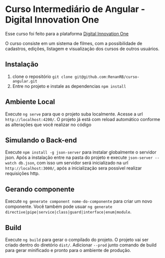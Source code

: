 # Curso Intermediário de Angular - Digital Innovation One

Esse curso foi feito para a plataforma [Digital Innovation One](https://digitalinnovation.one/)

O curso consiste em um sistema de filmes, com a possibilidade de cadastros, edições, listagem e visualização dos cursos de outros usuários.

## Instalação

1. clone o repositório `git clone git@github.com:RenanRB/curso-angular.git`
2. Entre no projeto e instale as dependencias `npm install`

## Ambiente Local

Execute `ng serve` para que o projeto suba localmente. Acesse a url `http://localhost:4200/`. O projeto já está com reload automático conforme as alterações que você realizar no código

## Simulando o Back-end

Execute `npm install -g json-server` para instalar globalmente o servidor json. Após a instalação entre na pasta do projeto e execute `json-server --watch db.json`, com isso um servidor será inicializado na url `http://localhost:3000/`, após a inicialização sera possível realizar requisições http.

## Gerando componente

Execute `ng generate component nome-do-componente` para criar um novo componente. Você também pode usuar `ng generate directive|pipe|service|class|guard|interface|enum|module`.

## Build

Execute `ng build` para gerar o compilado do projeto. O projeto vai ser criado dentro do diretório `dist/`. Adicionar `--prod` junto comando de build para gerar minificado e pronto para o ambiente de produção.
